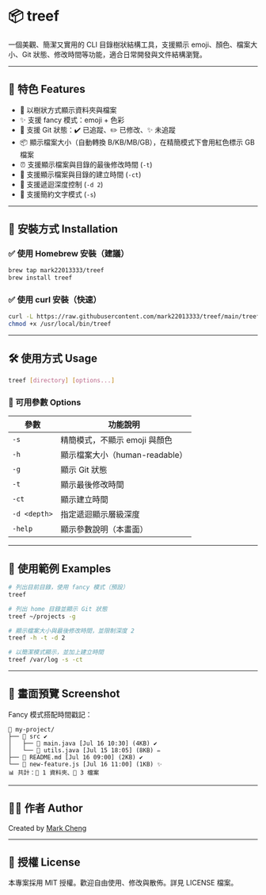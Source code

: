 # 📦 treef

一個美觀、簡潔又實用的 CLI 目錄樹狀結構工具，支援顯示 emoji、顏色、檔案大小、Git 狀態、修改時間等功能，適合日常開發與文件結構瀏覽。

---

## 🧩 特色 Features

* 📁 以樹狀方式顯示資料夾與檔案
* ✨ 支援 fancy 模式：emoji + 色彩
* 🧵 支援 Git 狀態：✔️ 已追蹤、✏️ 已修改、✨ 未追蹤
* 📦 顯示檔案大小（自動轉換 B/KB/MB/GB），在精簡模式下會用紅色標示 GB 檔案
* ⏰ 支援顯示檔案與目錄的最後修改時間 (`-t`)
* 📅 支援顯示檔案與目錄的建立時間 (`-ct`)
* 📌 支援遞迴深度控制 (`-d 2`)
* 📄 支援簡約文字模式 (`-s`)

---

## 🚀 安裝方式 Installation

### ✅ 使用 Homebrew 安裝（建議）

```bash
brew tap mark22013333/treef
brew install treef
```

### ✅ 使用 curl 安裝（快速）

```bash
curl -L https://raw.githubusercontent.com/mark22013333/treef/main/treef.sh -o /usr/local/bin/treef
chmod +x /usr/local/bin/treef
```

---

## 🛠️ 使用方式 Usage

```bash
treef [directory] [options...]
```

### 🔧 可用參數 Options

| 參數           | 功能說明                   |
|--------------| ---------------------- |
| `-s`         | 精簡模式，不顯示 emoji 與顏色     |
| `-h`         | 顯示檔案大小（human-readable） |
| `-g`         | 顯示 Git 狀態              |
| `-t`         | 顯示最後修改時間             |
| `-ct`        | 顯示建立時間                 |
| `-d <depth>` | 指定遞迴顯示層級深度             |
| `-help`      | 顯示參數說明（本畫面）            |

---

## 📌 使用範例 Examples

```bash
# 列出目前目錄，使用 fancy 模式（預設）
treef

# 列出 home 目錄並顯示 Git 狀態
treef ~/projects -g

# 顯示檔案大小與最後修改時間，並限制深度 2
treef -h -t -d 2

# 以簡潔模式顯示，並加上建立時間
treef /var/log -s -ct
```

---

## 📸 畫面預覽 Screenshot

Fancy 模式搭配時間戳記：

```
📂 my-project/
├── 📁 src ✔️
│   ├── 📄 main.java [Jul 16 10:30] (4KB) ✔️
│   └── 📄 utils.java [Jul 15 18:05] (8KB) ✏️
├── 📄 README.md [Jul 16 09:00] (2KB) ✔️
└── 📄 new-feature.js [Jul 16 11:00] (1KB) ✨
📊 共計：📁 1 資料夾、📄 3 檔案
```

---

## 🧑‍💻 作者 Author

Created by [Mark Cheng](https://github.com/mark22013333)

---

## 📄 授權 License

本專案採用 MIT 授權。歡迎自由使用、修改與散佈。詳見 LICENSE 檔案。